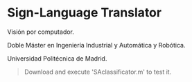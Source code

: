 # Sign-Language Translator

Visión por computador.

Doble Máster en Ingeniería Industrial y Automática y Robótica.

Universidad Politécnica de Madrid.

> Download and execute 'SAclassificator.m' to test it.

